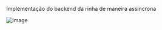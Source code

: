 Implementação do backend da rinha de maneira assincrona

![image](https://github.com/user-attachments/assets/308570d8-7886-4fbf-a5c4-b1b044d48f76)
